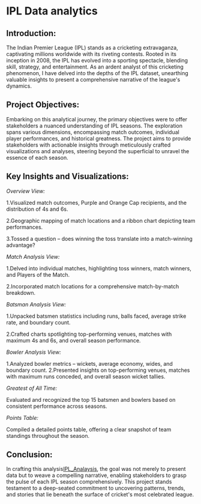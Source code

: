 # IPL Data analytics

## Introduction:

The Indian Premier League (IPL) stands as a cricketing extravaganza, captivating millions worldwide with its riveting contests. Rooted in its inception in 2008, the IPL has evolved into a sporting spectacle, blending skill, strategy, and entertainment. As an ardent analyst of this cricketing phenomenon, I have delved into the depths of the IPL dataset, unearthing valuable insights to present a comprehensive narrative of the league's dynamics.


## Project Objectives:

Embarking on this analytical journey, the primary objectives were to offer stakeholders a nuanced understanding of IPL seasons. The exploration spans various dimensions, encompassing match outcomes, individual player performances, and historical greatness. The project aims to provide stakeholders with actionable insights through meticulously crafted visualizations and analyses, steering beyond the superficial to unravel the essence of each season.

## Key Insights and Visualizations:


*Overview View:*

1.Visualized match outcomes, Purple and Orange Cap recipients, and the distribution of 4s and 6s.

2.Geographic mapping of match locations and a ribbon chart depicting team performances.

3.Tossed a question – does winning the toss translate into a match-winning advantage?


*Match Analysis View:*

1.Delved into individual matches, highlighting toss winners, match winners, and Players of the Match.

2.Incorporated match locations for a comprehensive match-by-match breakdown.


*Batsman Analysis View:*

1.Unpacked batsmen statistics including runs, balls faced, average strike rate, and boundary count.

2.Crafted charts spotlighting top-performing venues, matches with maximum 4s and 6s, and overall season performance.

*Bowler Analysis View:*


1.Analyzed bowler metrics – wickets, average economy, wides, and boundary count.
2.Presented insights on top-performing venues, matches with maximum runs conceded, and overall season wicket tallies.


*Greatest of All Time:*

Evaluated and recognized the top 15 batsmen and bowlers based on consistent performance across seasons.

*Points Table:*

Compiled a detailed points table, offering a clear snapshot of team standings throughout the season.

## Conclusion:
In crafting this analysis[IPL_Analaysis](https://app.powerbi.com/groups/me/reports/c071ceeb-dcb9-4f9b-b629-3cda900c0501/ReportSectione679a1c763434a08542c?experience=power-bi), the goal was not merely to present data but to weave a compelling narrative, enabling stakeholders to grasp the pulse of each IPL season comprehensively. This project stands testament to a deep-seated commitment to uncovering patterns, trends, and stories that lie beneath the surface of cricket's most celebrated league.
